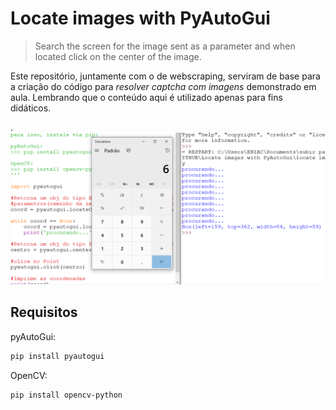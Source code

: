 ﻿# Locate images with PyAutoGui
> Search the screen for the image sent as a parameter and when located click on the center of the image.



Este repositório, juntamente com o de webscraping, serviram de base para a criação do código para _resolver captcha com imagens_ demonstrado em aula. Lembrando que o conteúdo aqui é utilizado apenas para fins didáticos.


.
![](./snapshot.png)

## Requisitos

pyAutoGui:

```sh
pip install pyautogui
```

OpenCV:

```sh
pip install opencv-python
```


